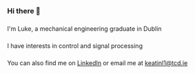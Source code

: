 ### Hi there 👋
###
###
I'm Luke, a mechanical engineering graduate in Dublin
###
###
I have interests in control and signal processing
###
###
You can also find me on [LinkedIn](https://www.linkedin.com/in/keatinl1/) or email me at <a href="mailto:keatinl1@tcd.ie">keatinl1@tcd.ie</a>

<!--
**keatinl1/keatinl1** is a ✨ _special_ ✨ repository because its `README.md` (this file) appears on your GitHub profile.

Here are some ideas to get you started:

- 🔭 I’m currently working on ...
- 🌱 I’m currently learning ...
- 👯 I’m looking to collaborate on ...
- 🤔 I’m looking for help with ...
- 💬 Ask me about ...
- 📫 How to reach me: ...
- 😄 Pronouns: ...
- ⚡ Fun fact: ...
-->
